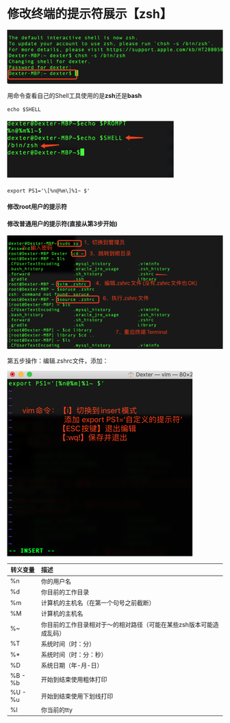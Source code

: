# **修改终端的提示符展示【zsh】**

![](/assets/macbook-终端-1.png)

用命令查看自己的Shell工具使用的是**zsh**还是**bash**
```
echo $SHELL
```
#### ![](/assets/MacBook-终端-2.png)
```
export PS1='\[%n@%m\]%1~ $'
```
#### 修改root用户的提示符

#### 修改普通用户的提示符\(直接从第3步开始\)

![](/assets/MacBook-终端-3.png)

第五步操作：编辑.zshrc文件，添加：

![](/assets/MacBook-终端-4.png)

| 转义变量 | 描述 |
| --- | :------ |
|%n| 你的用户名|
|%d|你目前的工作目录 |
|%m|计算机的主机名（在第一个句号之前截断）|
|%M|计算机的主机名|
|%~|你目前的工作目录相对于～的相对路径（可能在某些zsh版本可能造成乱码）|
|%T| 系统时间（时：分） |
|%\*| 系统时间（时：分：秒） |
|%D| 系统日期（年-月-日） |
|%B - %b |开始到结束使用粗体打印 |
|%U - %u |开始到结束使用下划线打印 |
|%l|你当前的tty|

